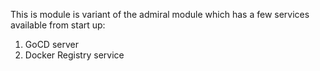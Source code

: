 This is module is variant of the admiral module which has a few services available from start up:
1. GoCD server
2. Docker Registry service